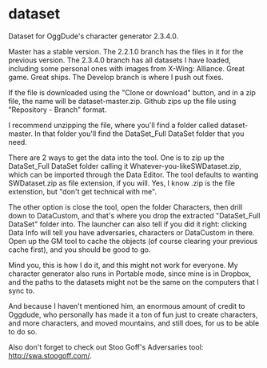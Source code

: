 # dataset
Dataset for OggDude's character generator 2.3.4.0.

Master has a stable version. The 2.2.1.0 branch has the files in it for the previous version.
The 2.3.4.0 branch has all datasets I have loaded, including some personal ones with images from X-Wing: Alliance. Great game. Great ships. The Develop branch is where I push out fixes.

If the file is downloaded using the "Clone or download" button, and in a zip file, the name will be dataset-master.zip. Github zips up the file using "Repository - Branch" format. 

I recommend unzipping the file, where you'll find a folder called dataset-master. In that folder you'll find the DataSet_Full DataSet folder that you need.

There are 2 ways to get the data into the tool. One is to zip up the DataSet_Full DataSet folder calling it Whatever-you-likeSWDataset.zip, which can be imported through the Data Editor. The tool defaults to wanting SWDataset.zip as file extension, if you will. Yes, I know .zip is the file extenstion, but "don't get technical with me".

The other option is close the tool, open the folder Characters, then drill down to DataCustom, and that's where you drop the extracted "DataSet_Full DataSet" folder into. The launcher can also tell if you did it right: clicking Data Info will tell you have adversaries, characters or DataCustom in there. Open up the GM tool to cache the objects (of course clearing your previous cache first), and you should be good to go.

Mind you, this is how I do it, and this might not work for everyone. My character generator also runs in Portable mode, since mine is in Dropbox, and the paths to the datasets might not be the same on the computers that I sync to.

And because I haven't mentioned him, an enormous amount of credit to Oggdude, who personally has made it a ton of fun just to create characters, and more characters, and moved mountains, and still does, for us to be able to do so.

Also don't forget to check out Stoo Goff's Adversaries tool: http://swa.stoogoff.com/.
